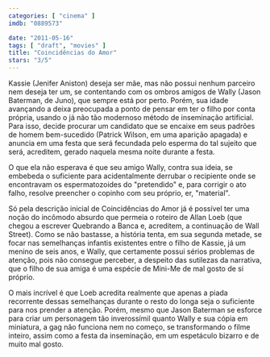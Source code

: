 ```yaml
---
categories: [ "cinema" ]
imdb: "0889573"

date: "2011-05-16"
tags: [ "draft", "movies" ]
title: "Coincidências do Amor"
stars: "3/5"
---
```

Kassie (Jenifer Aniston) deseja ser mãe, mas não possui nenhum parceiro nem deseja ter um, se contentando com os ombros amigos de Wally (Jason Baterman, de Juno), que sempre está por perto. Porém, sua idade avançando a deixa preocupada a ponto de pensar em ter o filho por conta própria, usando o já não tão modernoso método de inseminação artificial. Para isso, decide procurar um candidato que se encaixe em seus padrões de homem bem-sucedido (Patrick Wilson, em uma aparição apagada) e anuncia em uma festa que será fecundada pelo esperma do tal sujeito que será, acreditem, gerado naquela mesma noite durante a festa.

O que ela não esperava é que seu amigo Wally, contra sua ideia, se embebeda o suficiente para acidentalmente derrubar o recipiente onde se encontravam os espermatozoides do "pretendido" e, para corrigir o ato falho, resolve preencher o copinho com seu próprio, er, "material".

Só pela descrição inicial de Coincidências do Amor já é possível ter uma noção do incômodo absurdo que permeia o roteiro de Allan Loeb (que chegou a escrever Quebrando a Banca e, acreditem, a continuação de Wall Street). Como se não bastasse, a história tenta, em sua segunda metade, se focar nas semelhanças infantis existentes entre o filho de Kassie, já um menino de seis anos, e Wally, que certamente possui sérios problemas de atenção, pois não consegue perceber, a despeito das sutilezas da narrativa, que o filho de sua amiga é uma espécie de Mini-Me de mal gosto de si próprio.

O mais incrível é que Loeb acredita realmente que apenas a piada recorrente dessas semelhanças durante o resto do longa seja o suficiente para nos prender a atenção. Porém, mesmo que Jason Baterman se esforce para criar um personagem tão inverossímil quanto Wally e sua cópia em miniatura, a gag não funciona nem no começo, se transformando o filme inteiro, assim como a festa da inseminação, em um espetáculo bizarro e de muito mal gosto.
